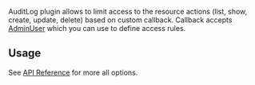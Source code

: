 
AuditLog plugin allows to limit access to the resource actions (list, show, create, update, delete) based on custom callback.
Callback accepts [AdminUser](/docs/api/types/AdminForthConfig/type-aliases/AdminUser/) which you can use to define access rules.


## Usage



See [API Reference](/docs/api/plugins/AuditLogPlugin/types/type-aliases/PluginOptions.md) for more all options.
